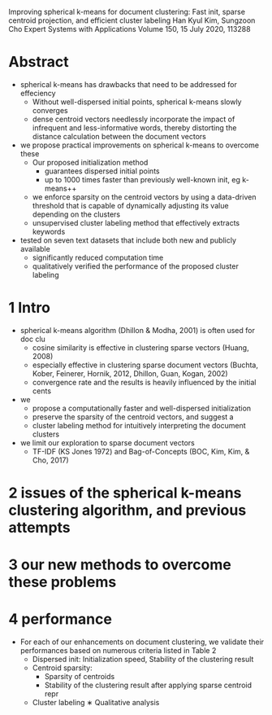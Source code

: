 Improving spherical k-means for document clustering:
  Fast init, sparse centroid projection, and efficient cluster labeling
Han Kyul Kim, Sungzoon Cho
Expert Systems with Applications Volume 150, 15 July 2020, 113288

# Abstract

* spherical k-means has drawbacks that need to be addressed for effeciency
  * Without well-dispersed initial points, spherical k-means slowly converges
  * dense centroid vectors needlessly incorporate the impact of infrequent and
    less-informative words, thereby distorting the distance calculation between
    the document vectors
* we propose practical improvements on spherical k-means to overcome these
  * Our proposed initialization method
    * guarantees dispersed initial points
    * up to 1000 times faster than previously well-known init, eg k-means++
  * we enforce sparsity on the centroid vectors by using a
    data-driven threshold that is capable of dynamically adjusting its value
    depending on the clusters
  * unsupervised cluster labeling method that effectively extracts keywords
* tested on seven text datasets that include both new and publicly available
  * significantly reduced computation time
  * qualitatively verified the performance of the proposed cluster labeling

# 1 Intro

* spherical k-means algorithm (Dhillon & Modha, 2001) is often used for doc clu
  * cosine similarity is effective in clustering sparse vectors (Huang, 2008)
  * especially effective in clustering sparse document vectors
    (Buchta, Kober, Feinerer, Hornik, 2012, Dhillon, Guan, Kogan, 2002)
  * convergence rate and the results is heavily influenced by the initial cents
* we
  * propose a computationally faster and well-dispersed initialization
  * preserve the sparsity of the centroid vectors, and suggest a
  * cluster labeling method for intuitively interpreting the document clusters
* we limit our exploration to sparse document vectors
  * TF-IDF (KS Jones 1972) and Bag-of-Concepts (BOC, Kim, Kim, & Cho, 2017)

# 2 issues of the spherical k-means clustering algorithm, and previous attempts

# 3 our new methods to overcome these problems

# 4 performance

* For each of our enhancements on document clustering, we validate their
  performances based on numerous criteria listed in Table 2
  * Dispersed init: Initialization speed, Stability of the clustering result
  * Centroid sparsity:
    * Sparsity of centroids
    * Stability of the clustering result after applying sparse centroid repr
  * Cluster labeling ∗ Qualitative analysis

